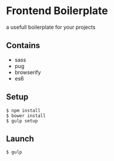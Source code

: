 # Frontend Boilerplate
a usefull boilerplate for your projects

## Contains
* sass
* pug
* browserify
* es6

## Setup

```
$ npm install
$ bower install
$ gulp setup
```

## Launch

```
$ gulp
```